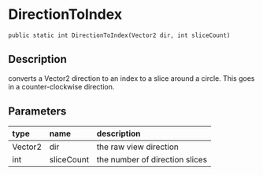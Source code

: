 # DirectionToIndex

`public static int DirectionToIndex(Vector2 dir, int sliceCount)`

## Description

converts a Vector2 direction to an index to a slice around a circle. This goes in a counter-clockwise direction.

## Parameters

| type | name | description |
| :--- | :--- | :--- |
| Vector2 | dir | the raw view direction |
| int | sliceCount | the number of direction slices |

